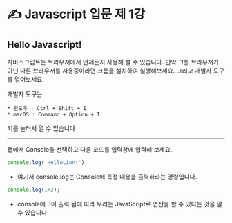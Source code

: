 &#9997; Javascript 입문 제 1강
======================

## Hello Javascript!

자바스크립트는 브라우저에서 언제든지 사용해 볼 수 있습니다. 만약 크롬 브라우저가 아닌 다른 브라우저를 사용중이라면 크롬을 설치하여 실행해보세요. 그리고 개발자 도구를 열어보세요.

개발자 도구는 

    * 윈도우 : Ctrl + Shift + I
    * macOS : Command + Option + I
키를 눌러서 열 수 있습니다

--------------------------------------

탭에서 Console을 선택하고 다음 코드를 입력창에 입력해 보세요.

```javascript
console.log('HelloLion!');
```
* 여기서 console.log는 Console에 특정 내용을 출력하라는 명령입니다.

```javascript
console.log(1+2);
```
* console에 3이 출력 됨에 따라 우리는 JavaScript로 연산을 할 수 있다는 것을 알 수 있습니다.